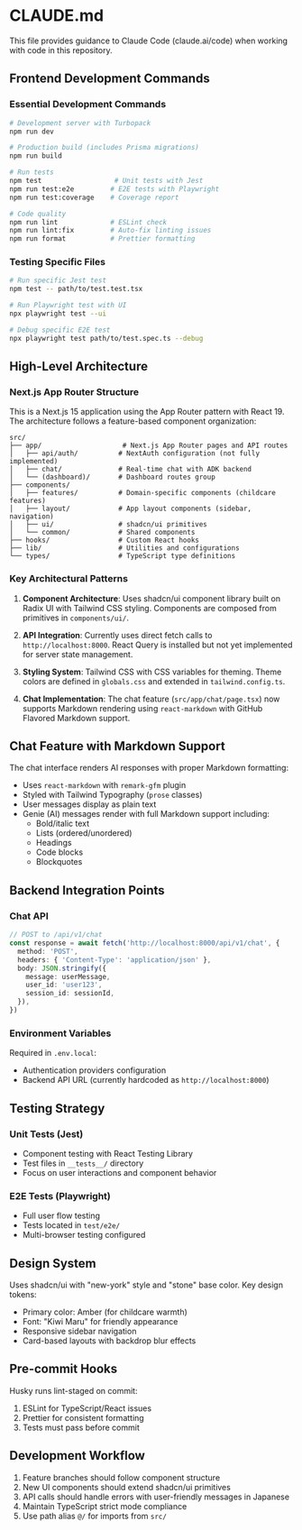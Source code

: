 # CLAUDE.md

This file provides guidance to Claude Code (claude.ai/code) when working with code in this repository.

## Frontend Development Commands

### Essential Development Commands

```bash
# Development server with Turbopack
npm run dev

# Production build (includes Prisma migrations)
npm run build

# Run tests
npm test                  # Unit tests with Jest
npm run test:e2e         # E2E tests with Playwright
npm run test:coverage    # Coverage report

# Code quality
npm run lint             # ESLint check
npm run lint:fix         # Auto-fix linting issues
npm run format           # Prettier formatting
```

### Testing Specific Files

```bash
# Run specific Jest test
npm test -- path/to/test.test.tsx

# Run Playwright test with UI
npx playwright test --ui

# Debug specific E2E test
npx playwright test path/to/test.spec.ts --debug
```

## High-Level Architecture

### Next.js App Router Structure

This is a Next.js 15 application using the App Router pattern with React 19. The architecture follows a feature-based component organization:

```
src/
├── app/                    # Next.js App Router pages and API routes
│   ├── api/auth/          # NextAuth configuration (not fully implemented)
│   ├── chat/              # Real-time chat with ADK backend
│   └── (dashboard)/       # Dashboard routes group
├── components/
│   ├── features/          # Domain-specific components (childcare features)
│   ├── layout/            # App layout components (sidebar, navigation)
│   ├── ui/                # shadcn/ui primitives
│   └── common/            # Shared components
├── hooks/                 # Custom React hooks
├── lib/                   # Utilities and configurations
└── types/                 # TypeScript type definitions
```

### Key Architectural Patterns

1. **Component Architecture**: Uses shadcn/ui component library built on Radix UI with Tailwind CSS styling. Components are composed from primitives in `components/ui/`.

2. **API Integration**: Currently uses direct fetch calls to `http://localhost:8000`. React Query is installed but not yet implemented for server state management.

3. **Styling System**: Tailwind CSS with CSS variables for theming. Theme colors are defined in `globals.css` and extended in `tailwind.config.ts`.

4. **Chat Implementation**: The chat feature (`src/app/chat/page.tsx`) now supports Markdown rendering using `react-markdown` with GitHub Flavored Markdown support.

## Chat Feature with Markdown Support

The chat interface renders AI responses with proper Markdown formatting:

- Uses `react-markdown` with `remark-gfm` plugin
- Styled with Tailwind Typography (`prose` classes)
- User messages display as plain text
- Genie (AI) messages render with full Markdown support including:
  - Bold/italic text
  - Lists (ordered/unordered)
  - Headings
  - Code blocks
  - Blockquotes

## Backend Integration Points

### Chat API

```typescript
// POST to /api/v1/chat
const response = await fetch('http://localhost:8000/api/v1/chat', {
  method: 'POST',
  headers: { 'Content-Type': 'application/json' },
  body: JSON.stringify({
    message: userMessage,
    user_id: 'user123',
    session_id: sessionId,
  }),
})
```

### Environment Variables

Required in `.env.local`:

- Authentication providers configuration
- Backend API URL (currently hardcoded as `http://localhost:8000`)

## Testing Strategy

### Unit Tests (Jest)

- Component testing with React Testing Library
- Test files in `__tests__/` directory
- Focus on user interactions and component behavior

### E2E Tests (Playwright)

- Full user flow testing
- Tests located in `test/e2e/`
- Multi-browser testing configured

## Design System

Uses shadcn/ui with "new-york" style and "stone" base color. Key design tokens:

- Primary color: Amber (for childcare warmth)
- Font: "Kiwi Maru" for friendly appearance
- Responsive sidebar navigation
- Card-based layouts with backdrop blur effects

## Pre-commit Hooks

Husky runs lint-staged on commit:

1. ESLint for TypeScript/React issues
2. Prettier for consistent formatting
3. Tests must pass before commit

## Development Workflow

1. Feature branches should follow component structure
2. New UI components should extend shadcn/ui primitives
3. API calls should handle errors with user-friendly messages in Japanese
4. Maintain TypeScript strict mode compliance
5. Use path alias `@/` for imports from `src/`
